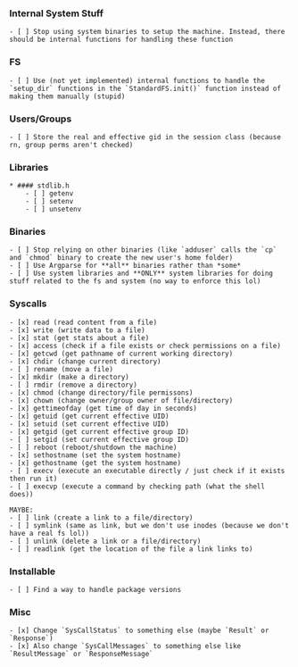 ### Internal System Stuff
	- [ ] Stop using system binaries to setup the machine. Instead, there should be internal functions for handling these function


### FS
	- [ ] Use (not yet implemented) internal functions to handle the `setup_dir` functions in the `StandardFS.init()` function instead of making them manually (stupid)


### Users/Groups
	- [ ] Store the real and effective gid in the session class (because rn, group perms aren't checked)

### Libraries
	* #### stdlib.h
		- [ ] getenv
		- [ ] setenv
		- [ ] unsetenv


### Binaries
	- [ ] Stop relying on other binaries (like `adduser` calls the `cp` and `chmod` binary to create the new user's home folder)
	- [ ] Use Argparse for **all** binaries rather than *some*
	- [ ] Use system libraries and **ONLY** system libraries for doing stuff related to the fs and system (no way to enforce this lol)

### Syscalls
	- [x] read (read content from a file)
	- [x] write (write data to a file)
	- [x] stat (get stats about a file)
	- [x] access (check if a file exists or check permissions on a file)
	- [x] getcwd (get pathname of current working directory)
	- [x] chdir (change current directory)
	- [ ] rename (move a file)
	- [x] mkdir (make a directory)
	- [ ] rmdir (remove a directory)
	- [x] chmod (change directory/file permissons)
	- [x] chown (change owner/group owner of file/directory)
	- [x] gettimeofday (get time of day in seconds)
	- [x] getuid (get current effective UID)
	- [x] setuid (set current effective UID)
	- [x] getgid (get current effective group ID)
	- [ ] setgid (set current effective group ID)
	- [ ] reboot (reboot/shutdown the machine)
	- [x] sethostname (set the system hostname)
	- [x] gethostname (get the system hostname)
	- [ ] execv (execute an executable directly / just check if it exists then run it)
	- [ ] execvp (execute a command by checking path (what the shell does))

	MAYBE:
	- [ ] link (create a link to a file/directory)
	- [ ] symlink (same as link, but we don't use inodes (because we don't have a real fs lol))
	- [ ] unlink (delete a link or a file/directory)
	- [ ] readlink (get the location of the file a link links to)

### Installable
	- [ ] Find a way to handle package versions

### Misc
	- [x] Change `SysCallStatus` to something else (maybe `Result` or `Response`)
	- [x] Also change `SysCallMessages` to something else like `ResultMessage` or `ResponseMessage`

